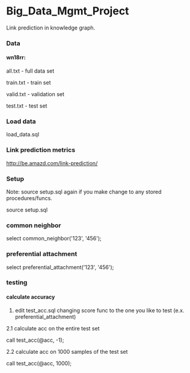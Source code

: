 # Big_Data_Mgmt_Project
Link prediction in knowledge graph. 

### Data
#### wn18rr:

all.txt - full data set

train.txt - train set

valid.txt - validation set

test.txt - test set

### Load data

load_data.sql

### Link prediction metrics

http://be.amazd.com/link-prediction/

### Setup

Note: source setup.sql again if you make change to any stored procedures/funcs. 

source setup.sql

### common neighbor

select common_neighbor('123', '456');

### preferential attachment

select preferential_attachment('123', '456');

### testing

#### calculate accuracy

1. edit test_acc.sql changing score func to the one you like to test (e.x. preferential_attachment)

2.1 calculate acc on the entire test set

  call test_acc(@acc, -1);

2.2 calculate acc on 1000 samples of the test set

  call test_acc(@acc, 1000);



